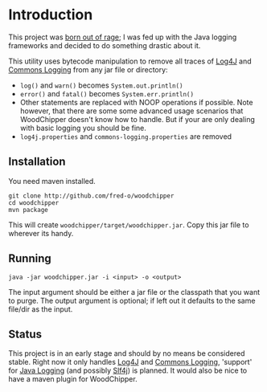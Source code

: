 # Introduction

This project was [born out of rage][blog1]; I was fed up with the Java
logging frameworks and decided to do something drastic about it. 

This utility uses bytecode manipulation to remove all traces of
[Log4J][log4j] and [Commons Logging][commonslog] from any jar file or
directory:

 * `log()` and `warn()` becomes `System.out.println()`
 * `error()` and `fatal()` becomes `System.err.println()` 
 * Other statements are replaced with NOOP operations if
   possible. Note however, that there are some some advanced usage
   scenarios that WoodChipper doesn't know how to handle. But if your
   are only dealing with basic logging you should be fine.
 * `log4j.properties` and `commons-logging.properties` are removed

## Installation 

You need maven installed.

    git clone http://github.com/fred-o/woodchipper
    cd woodchipper
    mvn package
   
This will create `woodchipper/target/woodchipper.jar`. Copy this jar
file to wherever its handy.

## Running

    java -jar woodchipper.jar -i <input> -o <output>

The input argument should be either a jar file or the classpath that
you want to purge. The output argument is optional; if left out it
defaults to the same file/dir as the input.

## Status

This project is in an early stage and should by no means be considered
stable. Right now it only handles [Log4J][log4j] and
[Commons Logging][commonslog], 'support' for [Java Logging][jdklog]
(and possibly [Slf4j][slf4j]) is planned. It would also be nice to
have a maven plugin for WoodChipper.

[blog1]:http://mulli.nu/2010/06/22/nolog.html
[log4j]:http://logging.apache.org/log4j/1.2/
[jdklog]:http://java.sun.com/j2se/1.4.2/docs/guide/util/logging/overview.html
[commonslog]:http://commons.apache.org/logging/
[slf4j]:http://slf4j.org

